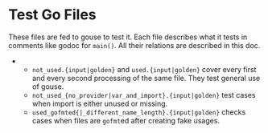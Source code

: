 # Test Go Files
These files are fed to gouse to test it. Each file describes what it tests in
comments like godoc for `main()`. All their relations are described in this
doc.
* * `not_used.{input|golden}` and `used.{input|golden}` cover every first and
    every second processing of the same file. They test general use of gouse.
  * `not_used_{no_provider|var_and_import}.{input|golden}` test cases when
    import is either unused or missing.
  * `used_gofmted{|_different_name_length}.{input|golden}` checks cases when
    files are `gofmt`ed after creating fake usages.
